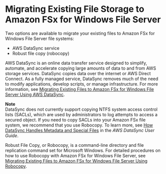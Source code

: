 # Migrating Existing File Storage to Amazon FSx for Windows File Server<a name="migrate-files-fsx"></a>

Two options are available to migrate your existing files to Amazon FSx for Windows File Server file systems:
+ AWS DataSync service
+ Robust file copy \(robocopy\)

AWS DataSync is an online data transfer service designed to simplify, automate, and accelerate copying large amounts of data to and from AWS storage services\. DataSync copies data over the internet or AWS Direct Connect\. As a fully managed service, DataSync removes much of the need to modify applications, develop scripts, or manage infrastructure\. For more information, see [Migrating Existing Files to Amazon FSx for Windows File Server Using AWS DataSync](migrate-files-to-fsx-datasync.md)\. 

**Note**  
DataSync does not currently support copying NTFS system access control lists \(SACLs\), which are used by administrators to log attempts to access a secured object\. If you need to copy SACLs into your Amazon FSx file system, we recommend that you use Robocopy\. To learn more, see [How DataSync Handles Metadata and Special Files](https://docs.aws.amazon.com/datasync/latest/userguide/special-files.html) in the *AWS DataSync User Guide*\.

Robust File Copy, or Robocopy, is a command\-line directory and file replication command set for Microsoft Windows\. For detailed procedures on how to use Robocopy with Amazon FSx for Windows File Server, see [Migrating Existing Files to Amazon FSx for Windows File Server Using Robocopy](migrate-files-to-fsx.md)\.